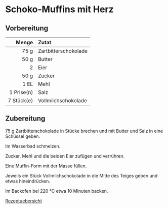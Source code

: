 # Schoko-Muffins mit Herz

## Vorbereitung

|      Menge | Zutat                |
| ----------:|:-------------------- |
|       75 g | Zartbitterschokolade |
|       50 g | Butter               |
|          2 | Eier                 | 
|       50 g | Zucker               |
|       1 EL | Mehl                 |
| 1 Prise(n) | Salz                 |
| 7 Stück(e) | Vollmilchschokolade  |

## Zubereitung

 75 g Zartbitterschokolade in Stücke brechen und mit Butter und Salz in eine Schüssel geben.
 
 Im Wasserbad schmelzen. 
 
 Zucker, Mehl und die beiden Eier zufügen und verrühren.
 
Eine Muffin-Form mit der Masse füllen. 

Jeweils ein Stück Vollmilchschokolade in die Mitte des Teiges geben und etwas hineindrücken. 

Im Backofen bei 220 °C etwa 10 Minuten backen.

[Rezeptuebersicht](./index.md)
